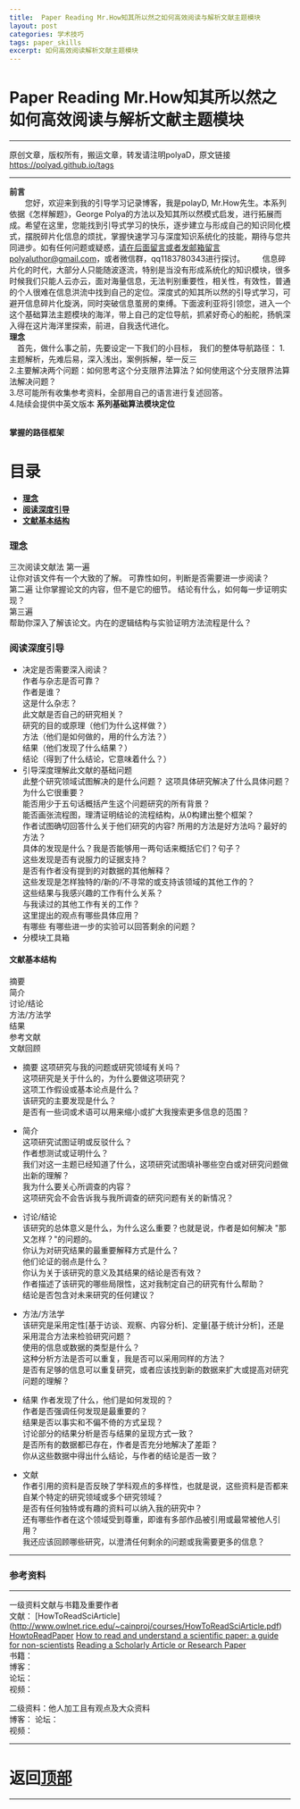 ```yaml
---
title:  Paper Reading Mr.How知其所以然之如何高效阅读与解析文献主题模块
layout: post
categories: 学术技巧
tags: paper_skills
excerpt: 如何高效阅读解析文献主题模块
---
```

# Paper Reading Mr.How知其所以然之如何高效阅读与解析文献主题模块 <span id="home">

---
原创文章，版权所有，搬运文章，转发请注明polyaD，原文链接<https://polyad.github.io/tags>

---
**前言**  
&emsp;&emsp;您好，欢迎来到我的引导学习记录博客，我是polayD, Mr.How先生。本系列依据《怎样解题》，George Polya的方法以及知其所以然模式启发，进行拓展而成。希望在这里，您能找到引导式学习的快乐，逐步建立与形成自己的知识同化模式，摆脱碎片化信息的烦扰，掌握快速学习与深度知识系统化的技能，期待与您共同进步。如有任何问题或疑惑，请在后面留言或者发邮箱留言polyaluthor@gmail.com，或者微信群，qq1183780343进行探讨。
&emsp;&emsp;信息碎片化的时代，大部分人只能随波逐流，特别是当没有形成系统化的知识模块，很多时候我们只能人云亦云，面对海量信息，无法判别重要性，相关性，有效性，普通的个人很难在信息洪流中找到自己的定位。深度式的知其所以然的引导式学习，可避开信息碎片化旋涡，同时突破信息茧房的束缚。下面波利亚将引领您，进入一个这个基础算法主题模块的海洋，带上自己的定位导航，抓紧好奇心的船舵，扬帆深入得在这片海洋里探索，前进，自我迭代进化。  
****理念****  
&emsp;首先，做什么事之前，先要设定一下我们的小目标，
我们的整体导航路径：
1.主题解析，先难后易，深入浅出，案例拆解，举一反三  
2.主要解决两个问题：如何思考这个分支限界法算法？如何使用这个分支限界法算法解决问题？  
3.尽可能所有收集参考资料，全部用自己的语言进行复述回答。  
4.陆续会提供中英文版本
**系列基础算法模块定位**      
&emsp;
   
****掌握的路径框架****
# 目录
* **[理念 ](#1)**   
* **[阅读深度引导 ](#2)**  
* **[文献基本结构 ](#3)** 
   


### 理念   <span id="1">  
三次阅读文献法 
第一遍  
  让你对该文件有一个大致的了解。 可靠性如何，判断是否需要进一步阅读？   
第二遍
  让你掌握论文的内容，但不是它的细节。  结论有什么，如何每一步证明实现？  
第三遍  
  帮助你深入了解该论文。内在的逻辑结构与实验证明方法流程是什么？  

### 阅读深度引导  <span id="2">  
- 决定是否需要深入阅读？    
  作者与杂志是否可靠？   
     作者是谁？  
     这是什么杂志？  
  此文献是否自己的研究相关？  
  研究的目的或原理（他们为什么这样做？）  
  方法（他们是如何做的，用的什么方法？）  
  结果（他们发现了什么结果？）  
  结论（得到了什么结论，它意味着什么？）  
- 引导深度理解此文献的基础问题   
  此整个研究领域试图解决的是什么问题？ 
  这项具体研究解决了什么具体问题？为什么它很重要？  
  能否用少于五句话概括产生这个问题研究的所有背景？   
  能否画张流程图，理清证明结论的流程结构，从0构建出整个框架？  
  作者试图确切回答什么关于他们研究的内容?
  所用的方法是好方法吗？最好的方法？  
  具体的发现是什么？我是否能够用一两句话来概括它们？句子？  
  这些发现是否有说服力的证据支持？  
  是否有作者没有提到的对数据的其他解释？  
  这些发现是怎样独特的/新的/不寻常的或支持该领域的其他工作的？  
  这些结果与我感兴趣的工作有什么关系？  
  与我读过的其他工作有关的工作？  
  这里提出的观点有哪些具体应用？  
  有哪些 有哪些进一步的实验可以回答剩余的问题？  
- 分模块工具箱  
#### 文献基本结构  <span id="3">   
摘要  
简介  
讨论/结论  
方法/方法学  
结果  
参考文献  
文献回顾 

- 摘要
这项研究与我的问题或研究领域有关吗？  
这项研究是关于什么的，为什么要做这项研究？  
这项工作假设或基本论点是什么？  
该研究的主要发现是什么？  
是否有一些词或术语可以用来缩小或扩大我搜索更多信息的范围？  
- 简介  
这项研究试图证明或反驳什么？  
作者想测试或证明什么？  
我们对这一主题已经知道了什么，这项研究试图填补哪些空白或对研究问题做出新的理解？  
我为什么要关心所调查的内容？  
这项研究会不会告诉我与我所调查的研究问题有关的新情况？  

- 讨论/结论  
该研究的总体意义是什么，为什么这么重要？也就是说，作者是如何解决 "那又怎样？"的问题的。  
你认为对研究结果的最重要解释方式是什么？  
他们论证的弱点是什么？  
你认为关于该研究的意义及其结果的结论是否有效？  
作者描述了该研究的哪些局限性，这对我制定自己的研究有什么帮助？  
结论是否包含对未来研究的任何建议？  
- 方法/方法学   
该研究是采用定性[基于访谈、观察、内容分析]、定量[基于统计分析]，还是采用混合方法来检验研究问题？  
使用的信息或数据的类型是什么？  
这种分析方法是否可以重复，我是否可以采用同样的方法？  
是否有足够的信息可以重复研究，或者应该找到新的数据来扩大或提高对研究问题的理解？  
- 结果
作者发现了什么，他们是如何发现的？  
作者是否强调任何发现是最重要的？  
结果是否以事实和不偏不倚的方式呈现？  
讨论部分的结果分析是否与结果的呈现方式一致？  
是否所有的数据都已存在，作者是否充分地解决了差距？  
你从这些数据中得出什么结论，与作者的结论是否一致？  
- 文献  
作者引用的资料是否反映了学科观点的多样性，也就是说，这些资料是否都来自某个特定的研究领域或多个研究领域？  
是否有任何独特或有趣的资料可以纳入我的研究中？  
还有哪些作者在这个领域受到尊重，即谁有多部作品被引用或最常被他人引用？  
我还应该回顾哪些研究，以澄清任何剩余的问题或我需要更多的信息？    




-----
### 参考资料  
-----  
一级资料文献与书籍及重要作者  
文献： [HowToReadSciArticle] (http://www.owlnet.rice.edu/~cainproj/courses/HowToReadSciArticle.pdf)
[HowtoReadPaper](https://web.stanford.edu/class/ee384m/Handouts/HowtoReadPaper.pdf)
[How to read and understand a scientific paper: a guide for non-scientists](https://blogs.lse.ac.uk/impactofsocialsciences/2016/05/09/how-to-read-and-understand-a-scientific-paper-a-guide-for-non-scientists/)
[Reading a Scholarly Article or Research Paper](https://libguides.usc.edu/writingguide/readingresearch)   
书籍：  
博客：   
论坛：   
视频：  

二级资料：他人加工且有观点及大众资料  
博客： 
论坛：   
视频：    



-----

# **返回[顶部](#home)**

---- 
